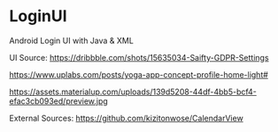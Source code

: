 # LoginUI
Android Login UI with Java & XML

UI Source: 
https://dribbble.com/shots/15635034-Saifty-GDPR-Settings

https://www.uplabs.com/posts/yoga-app-concept-profile-home-light#

https://assets.materialup.com/uploads/139d5208-44df-4bb5-bcf4-efac3cb093ed/preview.jpg

External Sources:
https://github.com/kizitonwose/CalendarView

